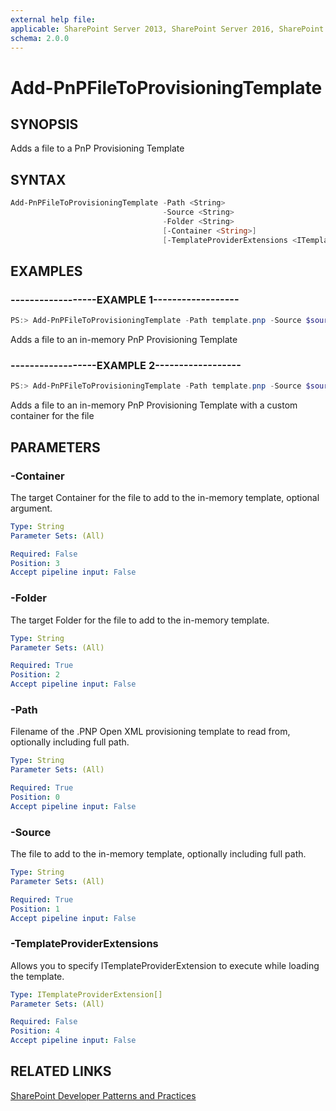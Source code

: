 ```yaml
---
external help file:
applicable: SharePoint Server 2013, SharePoint Server 2016, SharePoint Online
schema: 2.0.0
---
```

# Add-PnPFileToProvisioningTemplate

## SYNOPSIS
Adds a file to a PnP Provisioning Template

## SYNTAX 

```powershell
Add-PnPFileToProvisioningTemplate -Path <String>
                                  -Source <String>
                                  -Folder <String>
                                  [-Container <String>]
                                  [-TemplateProviderExtensions <ITemplateProviderExtension[]>]
```

## EXAMPLES

### ------------------EXAMPLE 1------------------
```powershell
PS:> Add-PnPFileToProvisioningTemplate -Path template.pnp -Source $sourceFilePath -Folder $targetFolder
```

Adds a file to an in-memory PnP Provisioning Template

### ------------------EXAMPLE 2------------------
```powershell
PS:> Add-PnPFileToProvisioningTemplate -Path template.pnp -Source $sourceFilePath -Folder $targetFolder -Container $container
```

Adds a file to an in-memory PnP Provisioning Template with a custom container for the file

## PARAMETERS

### -Container
The target Container for the file to add to the in-memory template, optional argument.

```yaml
Type: String
Parameter Sets: (All)

Required: False
Position: 3
Accept pipeline input: False
```

### -Folder
The target Folder for the file to add to the in-memory template.

```yaml
Type: String
Parameter Sets: (All)

Required: True
Position: 2
Accept pipeline input: False
```

### -Path
Filename of the .PNP Open XML provisioning template to read from, optionally including full path.

```yaml
Type: String
Parameter Sets: (All)

Required: True
Position: 0
Accept pipeline input: False
```

### -Source
The file to add to the in-memory template, optionally including full path.

```yaml
Type: String
Parameter Sets: (All)

Required: True
Position: 1
Accept pipeline input: False
```

### -TemplateProviderExtensions
Allows you to specify ITemplateProviderExtension to execute while loading the template.

```yaml
Type: ITemplateProviderExtension[]
Parameter Sets: (All)

Required: False
Position: 4
Accept pipeline input: False
```

## RELATED LINKS

[SharePoint Developer Patterns and Practices](http://aka.ms/sppnp)